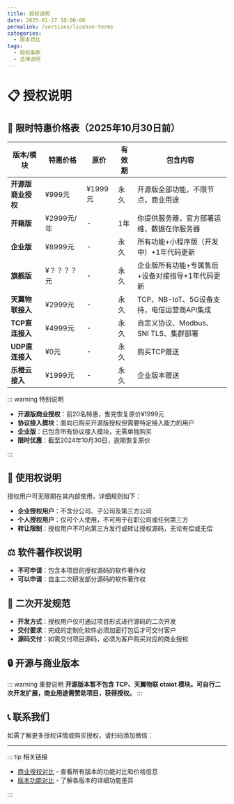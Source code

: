 ```yaml
---
title: 授权说明
date: 2025-01-27 10:00:00
permalink: /versions/license-terms
categories:
  - 版本对比
tags:
  - 授权条款
  - 法律说明
---
```


<script setup>
import WxContact from '../examples/wxContact/basic.vue'
</script>

# 📋 授权说明

## 🎯 限时特惠价格表（2025年10月30日前）

| 版本/模块 | 特惠价格 | 原价 | 有效期 | 包含内容 |
|----------|---------|------|--------|----------|
| **开源版商业授权** | ¥999元 | ¥1999元 | 永久 | 开源版全部功能，不限节点，商业用途 |
| **开箱版** | ¥2999元/年 | - | 1年 | 你提供服务器，官方部署运维，数据在你服务器 |
| **企业版** | ¥8999元 | - | 永久 | 所有功能+小程序版（开发中）+1年代码更新 |
| **旗舰版** | ¥？？？？元 | - | 永久 | 企业版所有功能+专属售后+设备对接指导+1年代码更新 |
| **天翼物联接入** | ¥2999元 | - | 永久 | TCP、NB-IoT、5G设备支持，电信运营商API集成 |
| **TCP直连接入** | ¥4999元 | - | 永久 | 自定义协议、Modbus、SNI TLS、集群部署 |
| **UDP直连接入** | ¥0元 | - | 永久 | 购买TCP赠送 |
| **乐橙云接入** | ¥1999元 | - | 永久 | 企业版本赠送 |

::: warning 特别说明

- **开源版商业授权**：前20名特惠，售完恢复原价¥1999元
- **协议接入模块**：面向已购买开源版授权但需要特定接入能力的用户
- **企业版**：已包含所有协议接入模块，无需单独购买
- **限时优惠**：截至2024年10月30日，逾期恢复原价

:::

## 🔄 使用权说明

授权用户可无限期在其内部使用，详细规则如下：

- **企业授权用户**：不含分公司、子公司及第三方公司
- **个人授权用户**：仅可个人使用，不可用于在职公司或任何第三方
- **转让限制**：授权用户不可向第三方发行或转让授权源码，无论有偿或无偿

## ⚖️ 软件著作权说明

- **不可申请**：包含本项目的授权源码的软件著作权
- **可以申请**：自主二次研发部分源码的软件著作权

## 🚀 二次开发规范

- **开发方式**：授权用户仅可通过项目形式进行源码的二次开发
- **交付要求**：完成的定制化软件必须加密打包后才可交付客户
- **源码交付**：如需交付项目源码，必须为客户购买对应的商业授权

## 🔒 开源与商业版本

::: warning 重要说明
**开源版本暂不包含 TCP、天翼物联 ctaiot 模块。可自行二次开发扩展，商业用途需赞助项目，获得授权。**
:::

## 📞 联系我们

如需了解更多授权详情或购买授权，请扫码添加微信：

<WxContact />

---

::: tip 相关链接

- [商业授权对比](/versions/plugins) - 查看所有版本的功能对比和价格信息
- [版本功能对比](/versions/comparison) - 了解各版本的详细功能差异

:::
